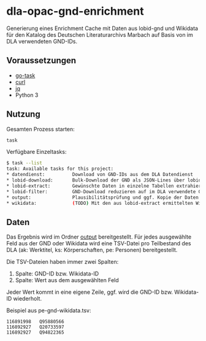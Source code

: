 # dla-opac-gnd-enrichment

Generierung eines Enrichment Cache mit Daten aus lobid-gnd und Wikidata für den Katalog des Deutschen Literaturarchivs Marbach auf Basis von im DLA verwendeten GND-IDs.

## Voraussetzungen

* [go-task](https://taskfile.dev)
* [curl](https://curl.se)
* [jq](https://jqlang.org/)
* Python 3

## Nutzung

Gesamten Prozess starten:

```sh
task
```

Verfügbare Einzeltasks:

```sh
$ task --list
task: Available tasks for this project:
* datendienst:          Download von GND-IDs aus dem DLA Datendienst
* lobid-download:       Bulk-Download der GND als JSON-Lines über lobid-gnd
* lobid-extract:        Gewünschte Daten in einzelne Tabellen extrahieren
* lobid-filter:         GND-Download reduzieren auf im DLA verwendete GND-IDs
* output:               Plausibilitätsprüfung und ggf. Kopie der Daten in das Verzeichnis output
* wikidata:             (TODO) Mit den aus lobid-extract ermittelten Wikidata IDs den Wikidata Query Service abfragen
```

## Daten

Das Ergebnis wird im Ordner [output](output) bereitgestellt. Für jedes ausgewählte Feld aus der GND oder Wikidata wird eine TSV-Datei pro Teilbestand des DLA (ak: Werktitel, ks: Körperschaften, pe: Personen) bereitgestellt.

Die TSV-Dateien haben immer zwei Spalten:
1. Spalte: GND-ID bzw. Wikidata-ID
2. Spalte: Wert aus dem ausgewählten Feld

Jeder Wert kommt in eine eigene Zeile, ggf. wird die GND-ID bzw. Wikidata-ID wiederholt.

Beispiel aus pe-gnd-wikidata.tsv:
```
116891998	Q95880566
116892927	Q20733597
116892927	Q94822365
```
